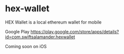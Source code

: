 # hex-wallet
HEX Wallet is a local ethereum wallet for mobile

Google Play
https://play.google.com/store/apps/details?id=com.swiftsalamander.hexwallet

Coming soon on iOS

